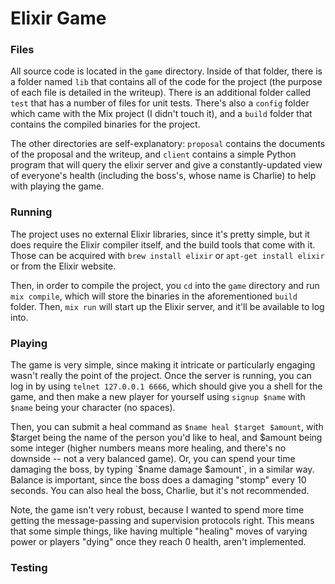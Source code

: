 # Elixir Game

### Files

All source code is located in the `game` directory. Inside of that folder, there is a folder named `lib` that contains all of the code for the project (the purpose of each file is detailed in the writeup). There is an additional folder called `test` that has a number of files for unit tests. There's also a `config` folder which came with the Mix project (I didn't touch it), and a `build` folder that contains the compiled binaries for the project.

The other directories are self-explanatory: `proposal` contains the documents of the proposal and the writeup, and `client` contains a simple Python program that will query the elixir server and give a constantly-updated view of everyone's health (including the boss's, whose name is Charlie) to help with playing the game.

### Running

The project uses no external Elixir libraries, since it's pretty simple, but it does require the Elixir compiler itself, and the build tools that come with it. Those can be acquired with `brew install elixir` or `apt-get install elixir` or from the Elixir website. 

Then, in order to compile the project, you `cd` into the `game` directory and run `mix compile`, which will store the binaries in the aforementioned `build` folder. Then, `mix run` will start up the Elixir server, and it'll be available to log into.

### Playing

The game is very simple, since making it intricate or particularly engaging wasn't really the point of the project. Once the server is running, you can log in by using `telnet 127.0.0.1 6666`, which should give you a shell for the game, and then make a new player for yourself using `signup $name` with `$name` being your character (no spaces).

Then, you can submit a heal command as `$name heal $target $amount`, with $target being the name of the person you'd like to heal, and $amount being some integer (higher numbers means more healing, and there's no downside -- not a very balanced game). Or, you can spend your time damaging the boss, by typing `$name damage $amount`, in a similar way. Balance is important, since the boss does a damaging "stomp" every 10 seconds. You can also heal the boss, Charlie, but it's not recommended.

Note, the game isn't very robust, because I wanted to spend more time getting the message-passing and supervision protocols right. This means that some simple things, like having multiple "healing" moves of varying power or players "dying" once they reach 0 health, aren't implemented.

### Testing